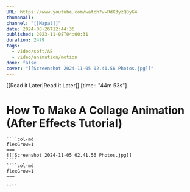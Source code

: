 ```yaml
---
URL: https://www.youtube.com/watch?v=RdX3yzQDyG4
thumbnail: 
channel: "[[Mapal]]"
date: 2024-08-26T12:44:36
published: 2023-11-08T04:00:31
duration: 2479
tags:
  - video/soft/AE
  - video/animation/motion
done: false
cover: "[[Screenshot 2024-11-05 02.41.56 Photos.jpg]]"
---
```

[[Read it Later|Read it Later]] [time:: "44m 53s"]
# How To Make A Collage Animation (After Effects Tutorial)
`````col
````col-md
flexGrow=1
===
![[Screenshot 2024-11-05 02.41.56 Photos.jpg]]
````
````col-md
flexGrow=1
===

````
`````
